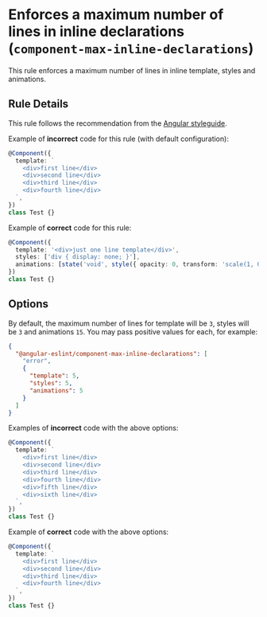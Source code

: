 # Enforces a maximum number of lines in inline declarations (`component-max-inline-declarations`)

This rule enforces a maximum number of lines in inline template, styles and animations.

## Rule Details

This rule follows the recommendation from the [Angular styleguide](https://angular.io/guide/styleguide#style-05-04).

Example of **incorrect** code for this rule (with default configuration):

```ts
@Component({
  template: `
    <div>first line</div>
    <div>second line</div>
    <div>third line</div>
    <div>fourth line</div>
  `,
})
class Test {}
```

Example of **correct** code for this rule:

```ts
@Component({
  template: '<div>just one line template</div>',
  styles: ['div { display: none; }'],
  animations: [state('void', style({ opacity: 0, transform: 'scale(1, 0)' }))],
})
class Test {}
```

## Options

By default, the maximum number of lines for template will be `3`, styles will be `3` and animations `15`. You may pass positive values for each, for example:

```json
{
  "@angular-eslint/component-max-inline-declarations": [
    "error",
    {
      "template": 5,
      "styles": 5,
      "animations": 5
    }
  ]
}
```

Examples of **incorrect** code with the above options:

```ts
@Component({
  template: `
    <div>first line</div>
    <div>second line</div>
    <div>third line</div>
    <div>fourth line</div>
    <div>fifth line</div>
    <div>sixth line</div>
  `,
})
class Test {}
```

Example of **correct** code with the above options:

```ts
@Component({
  template: `
    <div>first line</div>
    <div>second line</div>
    <div>third line</div>
    <div>fourth line</div>
  `,
})
class Test {}
```
